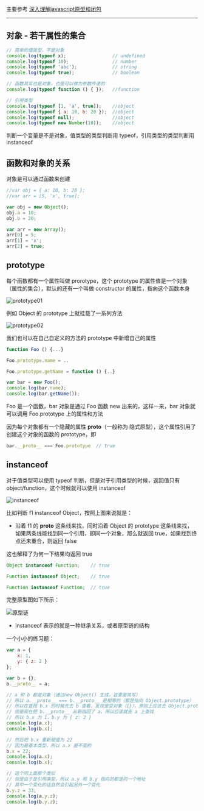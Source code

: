 主要参考 [深入理解javascript原型和闭包](http://www.cnblogs.com/wangfupeng1988/p/3977987.html)

----

## 对象 - 若干属性的集合

```js
// 简单的值类型，不是对象
console.log(typeof x);                 // undefined
console.log(typeof 10);                // number
console.log(typeof 'abc');             // string
console.log(typeof true);              // boolean

// 函数其实也是对象，也是可以做为参数传递的
console.log(typeof function () { });   //function

// 引用类型
console.log(typeof [1, 'a', true]);    //object
console.log(typeof { a: 10, b: 20 });  //object
console.log(typeof null);              //object
console.log(typeof new Number(10));    //object
```

判断一个变量是不是对象，值类型的类型判断用 typeof，引用类型的类型判断用 instanceof


## 函数和对象的关系

对象是可以通过函数来创建

```js
//var obj = { a: 10, b: 20 };
//var arr = [5, 'x', true];

var obj = new Object();
obj.a = 10;
obj.b = 20;

var arr = new Array();
arr[0] = 5;
arr[1] = 'x';
arr[2] = true;
```

## prototype

每个函数都有一个属性叫做 prorotype，这个 prototype 的属性值是一个对象（属性的集合），默认的还有一个叫做 constructor 的属性，指向这个函数本身

![prototype01](http://images.cnitblog.com/blog/138012/201409/172121182841896.png)

例如 Object 的 prototype 上就挂载了一系列方法

![prototype02](http://images.cnitblog.com/blog/138012/201409/172130097842386.png)

我们也可以在自己自定义的方法的 prototype 中新增自己的属性

```js
function Foo () {...}

Foo.prototype.name = ..

Foo.prototype.getName = function () {..}

var bar = new Foo();
console.log(bar.name);
console.log(bar.getName());
```

Foo 是一个函数，bar 对象是通过 Foo 函数 new 出来的，这样一来，bar 对象就可以调用 Foo.prototype 上的属性和方法

因为每个对象都有一个隐藏的属性 __proto__（一般称为 隐式原型），这个属性引用了创建这个对象的函数的 prototype，即

```js
bar.__proto__ === Foo.prototype  // true
```

## instanceof

对于值类型可以使用 typeof 判断，但是对于引用类型的时候，返回值只有 object/function，这个时候就可以使用 instanceof

![instanceof](http://images.cnitblog.com/blog/138012/201409/181635468939277.png)

比如判断 f1 instanceof Object，按照上图来说就是：

* 沿着 f1 的 __proto__ 这条线来找，同时沿着 Object 的 prototype 这条线来找，如果两条线能找到同一个引用，即同一个对象，那么就返回 true，如果找到终点还未重合，则返回 false

这也解释了为何一下结果均返回 true

```js
Object instanceof Function;    // true

Function instanceof Object;    // true

Function instanceof Function;  // true
```

完整原型图如下所示：

![原型链](http://images.cnitblog.com/blog/138012/201409/181637013624694.png)

* instanceof 表示的就是一种继承关系，或者原型链的结构

一个小小的练习题：

```js
var a = {
    x: 1,
    y: { z: 2 }
};

var b = {};
b.__proto__ = a;

// a 和 b 都是对象（通过new Object() 生成，这里是简写）
// 所以 a.__proto__ === b.__proto__ 是相等的（都是指向 Object.prototype）
// 所以在查找 b.x 的时候先去 b 查看，发现是空对象（{}），原则上应该去 Object.prototype 上查找 
// 但是现在把 b.__proto__ 从新指回了 a，所以应该就去 a 上查找
// 所以 b.x 为 1，b.y 为 { z: 2 }
console.log(a.x);
console.log(b.x);

// 然后把 b.x 重新赋值为 22
// 因为是基本类型，所以 a.x 是不变的
b.x = 22;
console.log(a.x);
console.log(b.x);

// 这个同上面那个类似
// 但是由于是引用类型，所以 a.y 和 b.y 指向的都是同一个地址
// 其中一个变化的话自然会引起另外一个变化
b.y.z = 33;
console.log(a.y.z);
console.log(b.y.z);
```